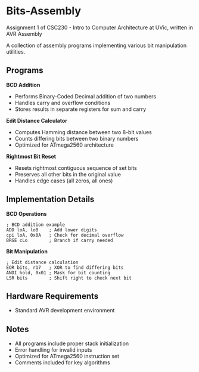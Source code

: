 # Bits-Assembly

Assignment 1 of CSC230 - Intro to Computer Architecture at UVic, written in AVR Assembly

A collection of assembly programs implementing various bit manipulation utilities.

## Programs

**BCD Addition**
- Performs Binary-Coded Decimal addition of two numbers
- Handles carry and overflow conditions
- Stores results in separate registers for sum and carry

**Edit Distance Calculator**
- Computes Hamming distance between two 8-bit values
- Counts differing bits between two binary numbers
- Optimized for ATmega2560 architecture

**Rightmost Bit Reset**
- Resets rightmost contiguous sequence of set bits
- Preserves all other bits in the original value
- Handles edge cases (all zeros, all ones)

## Implementation Details

**BCD Operations**
```assembly
; BCD addition example
ADD loA, loB    ; Add lower digits
cpi loA, 0x0A   ; Check for decimal overflow
BRGE cLo        ; Branch if carry needed
```

**Bit Manipulation**
```assembly
; Edit distance calculation
EOR bits, r17   ; XOR to find differing bits
ANDI hold, 0x01 ; Mask for bit counting
LSR bits        ; Shift right to check next bit
```

## Hardware Requirements
- Standard AVR development environment

## Notes

- All programs include proper stack initialization
- Error handling for invalid inputs
- Optimized for ATmega2560 instruction set
- Comments included for key algorithms
